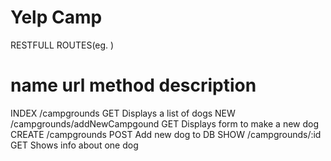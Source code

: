 # Yelp Camp

RESTFULL ROUTES(eg. )

name        url                                 method      description
==========================================================================================
INDEX       /campgrounds                        GET         Displays a list of dogs
NEW         /campgrounds/addNewCampgound        GET         Displays form to make a new dog
CREATE      /campgrounds                        POST        Add new dog to DB
SHOW        /campgrounds/:id                    GET         Shows info about one dog